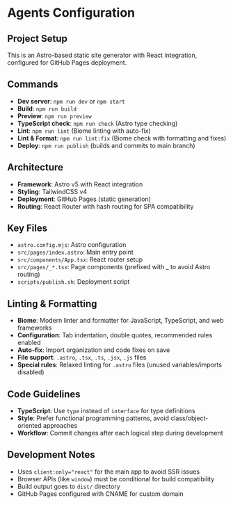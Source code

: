 # Agents Configuration

## Project Setup

This is an Astro-based static site generator with React integration, configured for GitHub Pages deployment.

## Commands

- **Dev server**: `npm run dev` or `npm start`
- **Build**: `npm run build`
- **Preview**: `npm run preview`
- **TypeScript check**: `npm run check` (Astro type checking)
- **Lint**: `npm run lint` (Biome linting with auto-fix)
- **Lint & Format**: `npm run lint:fix` (Biome check with formatting and fixes)
- **Deploy**: `npm run publish` (builds and commits to main branch)

## Architecture

- **Framework**: Astro v5 with React integration
- **Styling**: TailwindCSS v4
- **Deployment**: GitHub Pages (static generation)
- **Routing**: React Router with hash routing for SPA compatibility

## Key Files

- `astro.config.mjs`: Astro configuration
- `src/pages/index.astro`: Main entry point
- `src/components/App.tsx`: React router setup
- `src/pages/_*.tsx`: Page components (prefixed with _ to avoid Astro routing)
- `scripts/publish.sh`: Deployment script

## Linting & Formatting

- **Biome**: Modern linter and formatter for JavaScript, TypeScript, and web frameworks
- **Configuration**: Tab indentation, double quotes, recommended rules enabled
- **Auto-fix**: Import organization and code fixes on save
- **File support**: `.astro`, `.tsx`, `.ts`, `.jsx`, `.js` files
- **Special rules**: Relaxed linting for `.astro` files (unused variables/imports disabled)

## Code Guidelines

- **TypeScript**: Use `type` instead of `interface` for type definitions
- **Style**: Prefer functional programming patterns, avoid class/object-oriented approaches
- **Workflow**: Commit changes after each logical step during development

## Development Notes

- Uses `client:only="react"` for the main app to avoid SSR issues
- Browser APIs (like `window`) must be conditional for build compatibility
- Build output goes to `dist/` directory
- GitHub Pages configured with CNAME for custom domain
